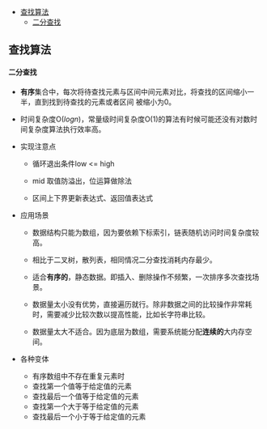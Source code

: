 
<!-- vim-markdown-toc GFM -->

- [查找算法](#查找算法)
    - [二分查找](#二分查找)

<!-- vim-markdown-toc -->



## 查找算法

#### 二分查找
- **有序**集合中，每次将待查找元素与区间中间元素对比，将查找的区间缩小一半，直到找到待查找的元素或者区间
  被缩小为0。

- 时间复杂度O($logn$)，常量级时间复杂度O(1)的算法有时候可能还没有对数时间复杂度算法执行效率高。

- 实现注意点  
  - 循环退出条件low <= high

  - mid 取值防溢出，位运算做除法

  - 区间上下界更新表达式、返回值表达式

- 应用场景
  - 数据结构只能为数组，因为要依赖下标索引，链表随机访问时间复杂度较高。

  - 相比于二叉树，散列表，相同情况二分查找消耗内存最少。

  - 适合**有序的**，静态数据。即插入、删除操作不频繁，一次排序多次查找场景。

  - 数据量太小没有优势，直接遍历就行。除非数据之间的比较操作非常耗时，需要减少比较次数以提高性能，比如长字符串比较。

  - 数据量太大不适合。因为底层为数组，需要系统能分配**连续的**大内存空间。

- 各种变体
  - 有序数组中不存在重复元素时
  - 查找第一个值等于给定值的元素
  - 查找最后一个值等于给定值的元素
  - 查找第一个大于等于给定值的元素
  - 查找最后一个小于等于给定值的元素


